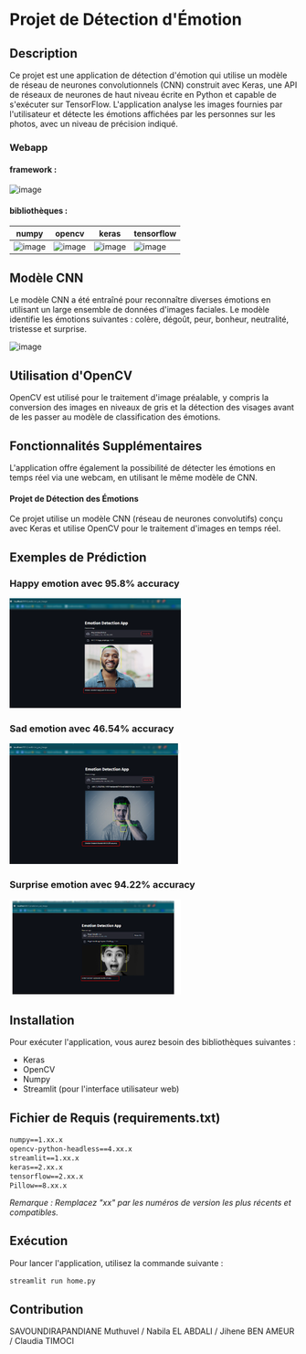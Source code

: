 # Projet de Détection d'Émotion

## Description
Ce projet est une application de détection d'émotion qui utilise un modèle de réseau de neurones convolutionnels (CNN) construit avec Keras, une API de réseaux de neurones de haut niveau écrite en Python et capable de s'exécuter sur TensorFlow. L'application analyse les images fournies par l'utilisateur et détecte les émotions affichées par les personnes sur les photos, avec un niveau de précision indiqué.

### Webapp 

#### framework : 

![image](https://github.com/Muthuvel15/Projet-IA-Machine-Learning/assets/60102777/423c00eb-f463-4fc1-89cc-880016bef62f)


#### bibliothèques : 

|      numpy      |     opencv      |      keras      |   tensorflow  |
| --------------- | --------------- | --------------- |---------------
| ![image](https://github.com/Muthuvel15/Projet-IA-Machine-Learning/assets/60102777/8c4b8cfe-befb-42c5-9a5d-61529b6a2d5a) | ![image](https://github.com/Muthuvel15/Projet-IA-Machine-Learning/assets/60102777/2823c873-cf47-486c-9974-d1eaf6d1e7d2) | ![image](https://github.com/Muthuvel15/Projet-IA-Machine-Learning/assets/60102777/7b4f939f-53bc-4fc0-a303-e67932d1a652) | ![image](https://github.com/Muthuvel15/Projet-IA-Machine-Learning/assets/60102777/531c3f8a-60a5-4e00-b276-ceb31fb2784c)


## Modèle CNN
Le modèle CNN a été entraîné pour reconnaître diverses émotions en utilisant un large ensemble de données d'images faciales. Le modèle identifie les émotions suivantes : colère, dégoût, peur, bonheur, neutralité, tristesse et surprise.

![image](https://github.com/Muthuvel15/Projet-IA-Machine-Learning/assets/60102777/5e82c06f-ab2a-46d4-8ca4-bed60f0a8748)


## Utilisation d'OpenCV
OpenCV est utilisé pour le traitement d'image préalable, y compris la conversion des images en niveaux de gris et la détection des visages avant de les passer au modèle de classification des émotions.

## Fonctionnalités Supplémentaires
L'application offre également la possibilité de détecter les émotions en temps réel via une webcam, en utilisant le même modèle de CNN.


#### Projet de Détection des Émotions

Ce projet utilise un modèle CNN (réseau de neurones convolutifs) conçu avec Keras et utilise OpenCV pour le traitement d'images en temps réel.

## Exemples de Prédiction

### Happy emotion avec 95.8% accuracy

<img src="./image/capture_ecran/happy.png" width="300" alt="Happy Emotion" title="Happy Emotion">

### Sad emotion avec 46.54% accuracy

<img src="./image/capture_ecran/sad.png" width="300" alt="sad Emotion" title="sad Emotion">

### Surprise emotion avec 94.22% accuracy

<img src="./image/capture_ecran/surprise.png" width="300" alt="surprise Emotion" title="surprise Emotion">


## Installation
Pour exécuter l'application, vous aurez besoin des bibliothèques suivantes :
- Keras
- OpenCV
- Numpy
- Streamlit (pour l'interface utilisateur web)

## Fichier de Requis (requirements.txt)
```
numpy==1.xx.x
opencv-python-headless==4.xx.x
streamlit==1.xx.x
keras==2.xx.x
tensorflow==2.xx.x
Pillow==8.xx.x
```
*Remarque : Remplacez "xx" par les numéros de version les plus récents et compatibles.*

## Exécution
Pour lancer l'application, utilisez la commande suivante :
```sh
streamlit run home.py
```

## Contribution
SAVOUNDIRAPANDIANE Muthuvel / Nabila EL ABDALI / Jihene BEN AMEUR / Claudia TIMOCI


